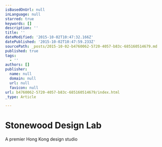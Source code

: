 ```yaml
---
isBasedOnUrl: null
inLanguage: null
starred: true
keywords: []
description: ''
title: ''
dateModified: '2015-10-02T10:47:32.166Z'
datePublished: '2015-10-02T10:47:59.233Z'
sourcePath: _posts/2015-10-02-b4760062-5720-4057-b83c-685160514679.md
published: true
tags:
  - ''
authors: []
publisher:
  name: null
  domain: null
  url: null
  favicon: null
url: b4760062-5720-4057-b83c-685160514679/index.html
_type: Article

---
```

# Stonewood Design Lab

A premier Hong Kong design studio